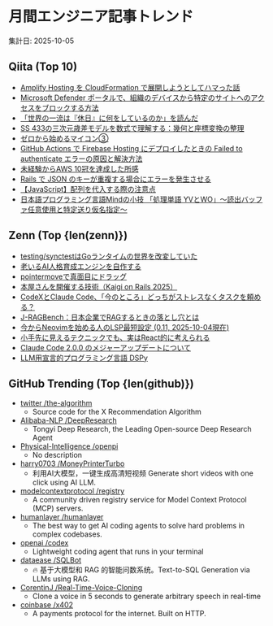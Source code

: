 # 月間エンジニア記事トレンド

集計日: 2025-10-05

## Qiita (Top 10)
- [Amplify Hosting を CloudFormation で展開しようとしてハマった話](https://qiita.com/h0uk1st4r/items/e2124f2f254007934631)
- [Microsoft Defender ポータルで、組織のデバイスから特定のサイトへのアクセスをブロックする方法](https://qiita.com/Rinatamu/items/07a46603a4634da19029)
- [「世界の一流は『休日』に何をしているのか」を読んだ](https://qiita.com/e99h2121/items/4101286762b9ad9fec03)
- [SS 433の三次元歳差モデルを数式で理解する：幾何と座標変換の整理](https://qiita.com/sakaimaging/items/c14520d6bef2fb0d5f63)
- [ゼロから始めるマイコン③](https://qiita.com/FOURTEC-LABO/items/52262d3f966d94f5632a)
- [GitHub Actions で Firebase Hosting にデプロイしたときの Failed to authenticate エラーの原因と解決方法](https://qiita.com/takaki-inokuchi/items/d80479a82014cee804a7)
- [未経験からAWS 10冠を達成した所感](https://qiita.com/Marimuni0221/items/d87af5d70bcbed226eef)
- [Rails で JSON のキーが重複する場合にエラーを発生させる](https://qiita.com/QUANON/items/4d79f081a9aa9e53f46d)
- [ 【JavaScript】配列を代入する際の注意点](https://qiita.com/kanty-verse/items/0e28991de38c0795dab7)
- [日本語プログラミング言語Mindの小技 「処理単語 YVとWO」～読出バッファ任意使用と特定送り仮名指定～](https://qiita.com/mylifewithviolin/items/5953cfa4215983d525dc)

## Zenn (Top {len(zenn)})
- [testing/synctestはGoランタイムの世界を改変していた](https://zenn.dev/yuta_kakiki/articles/9ec93623cfdc81)
- [老いるAI人格育成エンジンを自作する](https://zenn.dev/saldra/articles/fa8ea14b5a1880)
- [pointermoveで真面目にドラッグ](https://zenn.dev/nishinoshake/articles/ef76a7a740f4de)
- [本屋さんを開催する技術（Kaigi on Rails 2025）](https://zenn.dev/ko1/articles/69d8db0227b40a)
- [CodeXとClaude Code、「今のところ」どっちがストレスなくタスクを頼める？](https://zenn.dev/manabu/articles/f2f6b90f95c039)
- [J-RAGBench：日本企業でRAGするときの落とし穴とは](https://zenn.dev/neoai/articles/0998f81c39a583)
- [今からNeovimを始める人のLSP最短設定 (0.11, 2025-10-04現在)](https://zenn.dev/ras96/articles/4d9d9493d29c06)
- [小手先に見えるテクニックでも、実はReact的に考えられる](https://zenn.dev/uhyo/articles/react-key-techniques)
- [Claude Code 2.0.0 のメジャーアップデートについて](https://zenn.dev/oikon/articles/claude-code-2)
- [LLM用宣言的プログラミング言語 DSPy](https://zenn.dev/cybernetics/articles/f879e10b53c2db)

## GitHub Trending (Top {len(github)})
- [twitter /the-algorithm](https://github.com/twitter/the-algorithm)
  - Source code for the X Recommendation Algorithm
- [Alibaba-NLP /DeepResearch](https://github.com/Alibaba-NLP/DeepResearch)
  - Tongyi Deep Research, the Leading Open-source Deep Research Agent
- [Physical-Intelligence /openpi](https://github.com/Physical-Intelligence/openpi)
  - No description
- [harry0703 /MoneyPrinterTurbo](https://github.com/harry0703/MoneyPrinterTurbo)
  - 利用AI大模型，一键生成高清短视频 Generate short videos with one click using AI LLM.
- [modelcontextprotocol /registry](https://github.com/modelcontextprotocol/registry)
  - A community driven registry service for Model Context Protocol (MCP) servers.
- [humanlayer /humanlayer](https://github.com/humanlayer/humanlayer)
  - The best way to get AI coding agents to solve hard problems in complex codebases.
- [openai /codex](https://github.com/openai/codex)
  - Lightweight coding agent that runs in your terminal
- [dataease /SQLBot](https://github.com/dataease/SQLBot)
  - 🔥 基于大模型和 RAG 的智能问数系统。Text-to-SQL Generation via LLMs using RAG.
- [CorentinJ /Real-Time-Voice-Cloning](https://github.com/CorentinJ/Real-Time-Voice-Cloning)
  - Clone a voice in 5 seconds to generate arbitrary speech in real-time
- [coinbase /x402](https://github.com/coinbase/x402)
  - A payments protocol for the internet. Built on HTTP.
